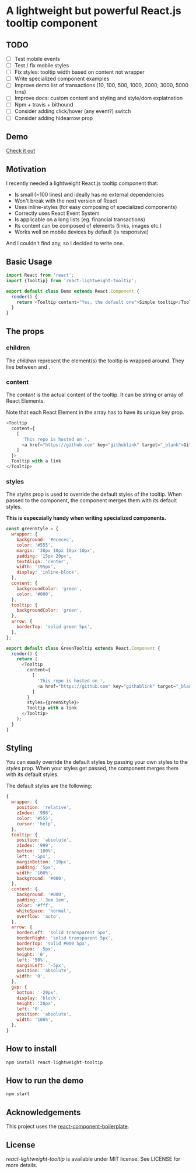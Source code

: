 # A lightweight but powerful React.js tooltip component

## TODO
- [ ] Test mobile events
- [ ] Test / fix mobile styles
- [ ] Fix styles: tooltip width based on content not wrapper
- [ ] Write specialized component examples
- [ ] Improve demo list of transactions (10, 100, 500, 1000, 2000, 3000, 5000 trns)
- [ ] Improve docs: custom content and styling and style/dom explatnation
- [ ] Npm + travis + bithound
- [ ] Consider adding click/hover (any event?) switch
- [ ] Consider adding hidearrow prop

## Demo
[Check it out](https://mcumpl.github.io/react-lightweight-tooltip/)

## Motivation
I recently needed a lightweight React.js tooltip component that:

* Is small (~100 lines) and ideally has no external dependencies
* Won't break with the next version of React
* Uses inline-styles (for easy composing of specialized components)
* Correctly uses React Event System
* Is applicable on a long lists (eg. financial transactions)
* Its content can be composed of elements (links, images etc.)
* Works well on mobile devices by default (is responsive)

And I couldn't find any, so I decided to write one.

## Basic Usage
```js
import React from 'react';
import {Tooltip} from 'react-lightweight-tooltip';

export default class Demo extends React.Component {
  render() {
    return <Tooltip content="Yes, the default one">Simple tooltip</Tooltip>;
  }
}
```
## The props

### children
The *children* represent the element(s) the tooltip is wrapped around. They live between *<Tooltip>* and *</Tooltip>*.

### content
The *content* is the actual content of the tooltip. 
It can be string or array of React Elements. 

Note that each React Element in the array has to have its unique key prop.
```js
<Tooltip
  content={
    [
      'This repo is hosted on ',
      <a href="https://github.com" key="githublink" target="_blank">Github</a>,
    ]
  }>
  Tooltip with a link
</Tooltip>
```

### styles
The *styles* prop is used to override the default styles of the tooltip. 
When passed to the component, the component merges them with its default styles. 

**This is especaially handy when writing specialized components.**
```js
const greenStyle = {
  wrapper: {
    background: '#ececec',
    color: '#555',
    margin: '30px 10px 10px 10px',
    padding: '15px 20px',
    textAlign: 'center',
    width: '195px',
    display: 'inline-block',
  },
  content: {
    backgroundColor: 'green',
    color: '#000',
  },
  tooltip: {
    backgroundColor: 'green',
  },
  arrow: {
    borderTop: 'solid green 5px',
  },
};

export default class GreenTooltip extends React.Component {
  render() {
    return (
      <Tooltip
        content={
          [
            'This repo is hosted on ',
            <a href="https://github.com" key="githublink" target="_blank">Github</a>,
          ]
        }
        styles={greenStyle}>
        Tooltip with a link
      </Tooltip>
    );
  }
}
```

## Styling
You can easily override the default styles by passing your own styles to the *styles* prop. 
When your styles get passed, the component merges them with its default styles. 

The default styles are the following:
```js
{
  wrapper: {
    position: 'relative',
    zIndex: '998',
    color: '#555',
    cursor: 'help',
  },
  tooltip: {
    position: 'absolute',
    zIndex: '999',
    bottom: '100%',
    left: '-5px',
    marginBottom: '10px',
    padding: '5px',
    width: '100%',
    background: '#000',
  },
  content: {
    background: '#000',
    padding: '.3em 1em',
    color: '#fff',
    whiteSpace: 'normal',
    overflow: 'auto',
  },
  arrow: {
    borderLeft: 'solid transparent 5px',
    borderRight: 'solid transparent 5px',
    borderTop: 'solid #000 5px',
    bottom: '-5px',
    height: '0',
    left: '50%',
    marginLeft: '-5px',
    position: 'absolute',
    width: '0',
  },
  gap: {
    bottom: '-20px',
    display: 'block',
    height: '20px',
    left: '0',
    position: 'absolute',
    width: '100%',
  },
}
```

## How to install
```js
npm install react-lightweight-tooltip
```

## How to run the demo
```js
npm start
```

## Acknowledgements
This project uses the [react-component-boilerplate](https://github.com/survivejs/react-component-boilerplate).

## License
*react-lightweight-tooltip* is available under MIT license. See LICENSE for more details.
